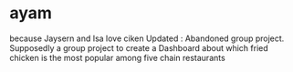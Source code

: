 # ayam
because Jaysern and Isa love ciken
Updated : Abandoned group project. Supposedly a group project to create a Dashboard about which fried chicken is the most popular among five chain restaurants
